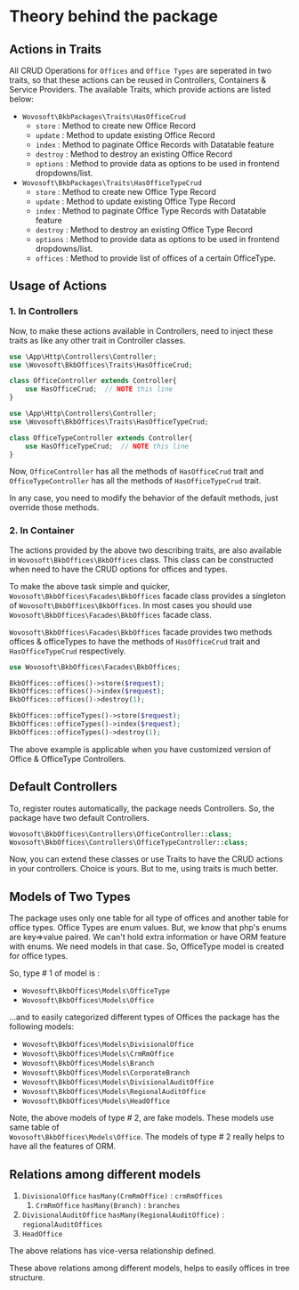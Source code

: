 # Theory behind the package

## Actions in Traits

All CRUD Operations for `Offices` and `Office Types` are seperated in two traits, so that these actions can be reused
in Controllers, Containers & Service Providers. The available Traits, which provide actions are listed below:

- `Wovosoft\BkbPackages\Traits\HasOfficeCrud`
    - `store`   : Method to create new Office Record
    - `update`  : Method to update existing Office Record
    - `index`   : Method to paginate Office Records with Datatable feature
    - `destroy` : Method to destroy an existing Office Record
    - `options` : Method to provide data as options to be used in frontend dropdowns/list.
- `Wovosoft\BkbPackages\Traits\HasOfficeTypeCrud`
    - `store`   : Method to create new Office Type Record
    - `update`  : Method to update existing Office Type Record
    - `index`   : Method to paginate Office Type Records with Datatable feature
    - `destroy` : Method to destroy an existing Office Type Record
    - `options` : Method to provide data as options to be used in frontend dropdowns/list.
    - `offices` : Method to provide list of offices of a certain OfficeType.

## Usage of Actions

### 1. In Controllers

Now, to make these actions available in Controllers, need to inject these traits as like any other trait in Controller
classes.

```php
use \App\Http\Controllers\Controller;
use \Wovosoft\BkbOffices\Traits\HasOfficeCrud;

class OfficeController extends Controller{
    use HasOfficeCrud;  // NOTE this line
}
```

```php
use \App\Http\Controllers\Controller;
use \Wovosoft\BkbOffices\Traits\HasOfficeTypeCrud;

class OfficeTypeController extends Controller{
    use HasOfficeTypeCrud;  // NOTE this line
}
```

Now, `OfficeController` has all the methods of `HasOfficeCrud` trait and `OfficeTypeController` has all the methods of
`HasOfficeTypeCrud` trait.

In any case, you need to modify the behavior of the default methods, just override those methods.

### 2. In Container

The actions provided by the above two describing traits, are also available in `Wovosoft\BkbOffices\BkbOffices` class.
This class can be constructed when need to have the CRUD options for offices and types.

To make the above task simple and quicker, `Wovosoft\BkbOffices\Facades\BkbOffices` facade class provides a singleton
of `Wovosoft\BkbOffices\BkbOffices`. In most cases you should use `Wovosoft\BkbOffices\Facades\BkbOffices` facade class.

`Wovosoft\BkbOffices\Facades\BkbOffices` facade provides two methods offices & officeTypes to have the methods
of `HasOfficeCrud` trait and `HasOfficeTypeCrud` respectively.

```php
use Wovosoft\BkbOffices\Facades\BkbOffices;

BkbOffices::offices()->store($request);
BkbOffices::offices()->index($request);
BkbOffices::offices()->destroy(1);

BkbOffices::officeTypes()->store($request);
BkbOffices::officeTypes()->index($request);
BkbOffices::officeTypes()->destroy(1);
```

The above example is applicable when you have customized version of Office & OfficeType Controllers.

## Default Controllers

To, register routes automatically, the package needs Controllers. So, the package have two default Controllers.

```php
Wovosoft\BkbOffices\Controllers\OfficeController::class;
Wovosoft\BkbOffices\Controllers\OfficeTypeController::class;
```

Now, you can extend these classes or use Traits to have the CRUD actions in your controllers. Choice is yours.
But to me, using traits is much better.

## Models of Two Types

The package uses only one table for all type of offices and another table for office types.
Office Types are enum values. But, we know that php's enums are key=>value paired. We can't hold extra information or
have ORM feature with enums. We need models in that case. So, OfficeType model is created for office types.

So, type # 1 of model is :

- `Wovosoft\BkbOffices\Models\OfficeType`
- `Wovosoft\BkbOffices\Models\Office`

...and to easily categorized different types of Offices the package has the following models:

- `Wovosoft\BkbOffices\Models\DivisionalOffice`
- `Wovosoft\BkbOffices\Models\CrmRmOffice`
- `Wovosoft\BkbOffices\Models\Branch`
- `Wovosoft\BkbOffices\Models\CorporateBranch`
- `Wovosoft\BkbOffices\Models\DivisionalAuditOffice`
- `Wovosoft\BkbOffices\Models\RegionalAuditOffice`
- `Wovosoft\BkbOffices\Models\HeadOffice`

Note, the above models of type # 2, are fake models. These models use same table of  
`Wovosoft\BkbOffices\Models\Office`.
The models of type # 2 really helps to have all the features of ORM.

## Relations among different models

1. `DivisionalOffice` `hasMany(CrmRmOffice)` : `crmRmOffices`
    1. `CrmRmOffice` `hasMany(Branch)` : `branches`
2. `DivisionalAuditOffice` `hasMany(RegionalAuditOffice)` : `regionalAuditOffices`
3. `HeadOffice`

The above relations has vice-versa relationship defined.

These above relations among different models, helps to easily offices in tree structure.
